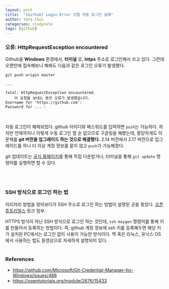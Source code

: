 ```yaml
---
layout: post
title:  "[Github] Login Error 깃헙 자동 로그인 실패"
author: Yena Choi
categories: studynote
tags: [github]
---
```


### 오류: HttpRequestException encountered

Github을 **Windows** 환경에서, **터미널** 로, **https** 주소로 로그인해서 쓰고 있다. 그런데 오랜만에 접속해보니 해봐도 다음과 같은 로그인 오류가 발생했다.

```
git push origin master

...

fatal: HttpRequestException encountered.
    이 요청을 보내는 동안 오류가 발생했습니다.
Username for 'https://github.com':
Password for ... :
```
<br>

자동 로그인이 해제되었다. github 아이디와 패스워드를 입력하면 `push`는 가능하다. 하지만 언제까지나 이렇게 수동 로그인 할 순 없으므로 구글링을 해봤는데, 황당하게도 이 문제를 **git 버전을 업그레이드 하는 것으로 해결했다.** 2.14 버전에서 2.17 버전으로 업그레이드를 하니 더 이상 계정 정보를 묻지 않고 `push`가 가능해졌다.

git 업데이트는 [공식 홈페이지](https://gitforwindows.org)를 통해 직접 다운받거나, 터미널을 통해 `git update` 명령어를 실행하면 할 수 있다.

<br><br>

### SSH 방식으로 로그인 하는 법
이리저리 방법을 찾아보다가 SSH 주소로 로그인 하는 방법이 설명된 곳을 찾았다. [오픈 튜토리얼스](https://opentutorials.org/module/2676/15433) 링크 첨부.

HTTPS 방식이 아닌 SSH 방식으로 로그인 하는 것인데, `ssh-keygen` 명령어를 통해 키를 만들어서 등록하는 방법이다. 즉, github 계정 정보에 ssh 키를 등록해두면 해당 키가 설치된 PC에서는 로그인 없이 사용이 가능한 방식이다. 맥 혹은 리눅스, 유닉스 OS에서 사용하는 법도 동영상으로 자세하게 설명되어 있다.
<br><br>


### References
- https://github.com/Microsoft/Git-Credential-Manager-for-Windows/issues/488
- https://opentutorials.org/module/2676/15433
